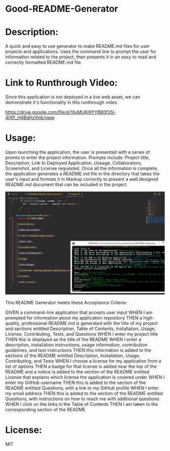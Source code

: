 # Good-README-Generator

# Description:

A quick and easy to use generator to make README.md files for user projects and applications. Uses the command line to prompt the user for information related to the project, then presents it in an easy to read and correctly formatted README.md file.

# Link to Runthrough Video:

Since this application is not deployed in a live web asset, we can demonstrate it's functionality in this runthrough video.

https://drive.google.com/file/d/1IluMUKj9YYBB0f35l-4IXP_H4BdHzXnb/view

# Usage:

Upon launching the application, the user is presented with a series of promts to enter the project information. Prompts include: Project title, Description, Link to Deployed Application, Useage, Collaborators, Screenshot, and License requested. Once all the information is complete, the application generates a README.md file in the directory that takes the user's input and formats it in Markup correctly to present a well designed README.md document that can be included in the project.

![Screenshot showing deployed application on page load](./assets/ReadMeGenerator_Screenshot.JPG)

This README Generator meets these Acceptance Criteria:

GIVEN a command-line application that accepts user input
WHEN I am prompted for information about my application repository
THEN a high-quality, professional README.md is generated with the title of my project and sections entitled Description, Table of Contents, Installation, Usage, License, Contributing, Tests, and Questions
WHEN I enter my project title
THEN this is displayed as the title of the README
WHEN I enter a description, installation instructions, usage information, contribution guidelines, and test instructions
THEN this information is added to the sections of the README entitled Description, Installation, Usage, Contributing, and Tests
WHEN I choose a license for my application from a list of options
THEN a badge for that license is added near the top of the README and a notice is added to the section of the README entitled License that explains which license the application is covered under
WHEN I enter my GitHub username
THEN this is added to the section of the README entitled Questions, with a link to my GitHub profile
WHEN I enter my email address
THEN this is added to the section of the README entitled Questions, with instructions on how to reach me with additional questions
WHEN I click on the links in the Table of Contents
THEN I am taken to the corresponding section of the README

# License:

MIT
